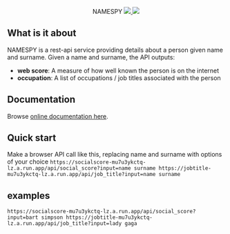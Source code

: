 <p align="center">
    <a>NAMESPY</a>
    <a href="https://namespy.ml">
        <img src="https://raw.githubusercontent.com/RaidasGrisk/names_app/master/web/src/assets/Picture1.png" />
    </a>
    <a href="https://github.com/buefy/buefy/blob/master/LICENSE"><img src="https://img.shields.io/npm/l/buefy.svg" /></a>
</p>

## What is it about

NAMESPY is a rest-api service providing details about a person given name and surname. Given a name and surname, the API outputs:
* <b>web score</b>: A measure of how well known the person is on the internet  
* <b>occupation</b>: A list of occupations / job titles associated with the person

## Documentation

Browse [online documentation here](https://namespy.ml/docs).

## Quick start

Make a browser API call like this, replacing name and surname with options of your choice
``
https://socialscore-mu7u3ykctq-lz.a.run.app/api/social_score?input=name surname
https://jobtitle-mu7u3ykctq-lz.a.run.app/api/job_title?input=name surname
``

## examples
``
https://socialscore-mu7u3ykctq-lz.a.run.app/api/social_score?input=bart simpson
https://jobtitle-mu7u3ykctq-lz.a.run.app/api/job_title?input=lady gaga
``